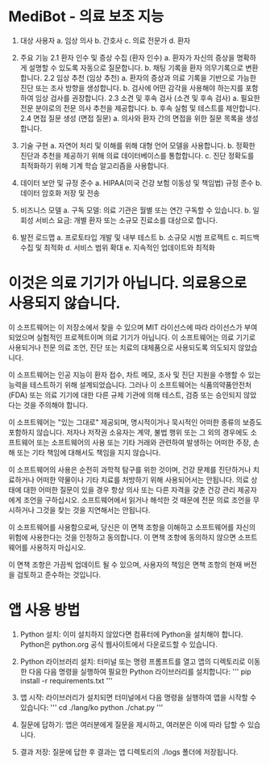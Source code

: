 # MediBot - 의료 보조 지능

1. 대상 사용자
  a. 임상 의사
  b. 간호사
  c. 의료 전문가
  d. 환자

2. 주요 기능
  2.1 환자 인수 및 증상 수집 (환자 인수)
    a. 환자가 자신의 증상을 명확하게 설명할 수 있도록 자동으로 질문합니다.
    b. 채팅 기록을 환자 의무기록으로 변환합니다.
  2.2 임상 추천 (임상 추천)
    a. 환자의 증상과 의료 기록을 기반으로 가능한 진단 또는 조사 방향을 생성합니다.
    b. 검사에 어떤 감각을 사용해야 하는지를 포함하여 임상 검사를 권장합니다.
  2.3 소견 및 후속 검사 (소견 및 후속 검사)
    a. 필요한 전문 분야로의 전문 의사 추천을 제공합니다.
    b. 후속 실험 및 테스트를 제안합니다.
  2.4 면접 질문 생성 (면접 질문)
    a. 의사와 환자 간의 면접을 위한 질문 목록을 생성합니다.

3. 기술 구현
  a. 자연어 처리 및 이해를 위해 대형 언어 모델을 사용합니다.
  b. 정확한 진단과 추천을 제공하기 위해 의료 데이터베이스를 통합합니다.
  c. 진단 정확도를 최적화하기 위해 기계 학습 알고리즘을 사용합니다.

4. 데이터 보안 및 규정 준수
  a. HIPAA(미국 건강 보험 이동성 및 책임법) 규정 준수
  b. 데이터 암호화 저장 및 전송

5. 비즈니스 모델
  a. 구독 모델: 의료 기관은 월별 또는 연간 구독할 수 있습니다.
  b. 일회성 서비스 요금: 개별 환자 또는 소규모 진료소를 대상으로 합니다.

6. 발전 로드맵
  a. 프로토타입 개발 및 내부 테스트
  b. 소규모 시범 프로젝트
  c. 피드백 수집 및 최적화
  d. 서비스 범위 확대
  e. 지속적인 업데이트와 최적화 

# 이것은 의료 기기가 아닙니다. 의료용으로 사용되지 않습니다.

이 소프트웨어는 이 저장소에서 찾을 수 있으며 MIT 라이선스에 따라 라이선스가 부여되었으며 실험적인 프로젝트이며 의료 기기가 아닙니다. 이 소프트웨어는 의료 기기로 사용되거나 전문 의료 조언, 진단 또는 치료의 대체품으로 사용되도록 의도되지 않았습니다.

이 소프트웨어는 인공 지능이 환자 접수, 차트 메모, 조사 및 진단 지원을 수행할 수 있는 능력을 테스트하기 위해 설계되었습니다. 그러나 이 소프트웨어는 식품의약품안전처(FDA) 또는 의료 기기에 대한 다른 규제 기관에 의해 테스트, 검증 또는 승인되지 않았다는 것을 주의해야 합니다.

이 소프트웨어는 "있는 그대로" 제공되며, 명시적이거나 묵시적인 어떠한 종류의 보증도 포함하지 않습니다. 저자나 저작권 소유자는 계약, 불법 행위 또는 그 외의 경우에도 소프트웨어 또는 소프트웨어의 사용 또는 기타 거래와 관련하여 발생하는 어떠한 주장, 손해 또는 기타 책임에 대해서도 책임을 지지 않습니다.

이 소프트웨어의 사용은 순전히 과학적 탐구를 위한 것이며, 건강 문제를 진단하거나 치료하거나 어떠한 약물이나 기타 치료를 처방하기 위해 사용되어서는 안됩니다. 의료 상태에 대한 어떠한 질문이 있을 경우 항상 의사 또는 다른 자격을 갖춘 건강 관리 제공자에게 조언을 구하십시오. 소프트웨어에서 읽거나 해석한 것 때문에 전문 의료 조언을 무시하거나 그것을 찾는 것을 지연해서는 안됩니다.

이 소프트웨어를 사용함으로써, 당신은 이 면책 조항을 이해하고 소프트웨어를 자신의 위험에 사용한다는 것을 인정하고 동의합니다. 이 면책 조항에 동의하지 않으면 소프트웨어를 사용하지 마십시오.

이 면책 조항은 가끔씩 업데이트 될 수 있으며, 사용자의 책임은 면책 조항의 현재 버전을 검토하고 준수하는 것입니다.

# 앱 사용 방법

1. Python 설치:
이미 설치하지 않았다면 컴퓨터에 Python을 설치해야 합니다. Python은 python.org 공식 웹사이트에서 다운로드할 수 있습니다.

2. Python 라이브러리 설치:
터미널 또는 명령 프롬프트를 열고 앱의 디렉토리로 이동한 다음 다음 명령을 실행하여 필요한 Python 라이브러리를 설치합니다:
'''
pip install -r requirements.txt
'''

3. 앱 시작:
라이브러리가 설치되면 터미널에서 다음 명령을 실행하여 앱을 시작할 수 있습니다:
'''
cd ./lang/ko
python ./chat.py
'''

4. 질문에 답하기:
앱은 여러분에게 질문을 제시하고, 여러분은 이에 따라 답할 수 있습니다.

5. 결과 저장:
질문에 답한 후 결과는 앱 디렉토리의 ./logs 폴더에 저장됩니다.